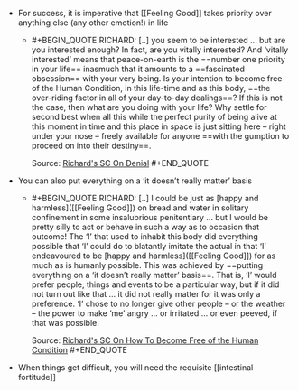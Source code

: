 - For success, it is imperative that [[Feeling Good]] takes priority over anything else (any other emotion!) in life
	- #+BEGIN_QUOTE
	  RICHARD: [..] you seem to be interested ... but are you interested enough? In fact, are you vitally interested? And ‘vitally interested’ means that peace-on-earth is the ==number one priority in your life== inasmuch that it amounts to a ==fascinated obsession== with your very being. Is your intention to become free of the Human Condition, in this life-time and as this body, ==the over-riding factor in all of your day-to-day dealings==? If this is not the case, then what are you doing with your life? Why settle for second best when all this while the perfect purity of being alive at this moment in time and this place in space is just sitting here – right under your nose – freely available for anyone ==with the gumption to proceed on into their destiny==.
	  
	  Source: [Richard's SC On Denial](https://actualfreedom.com.au/richard/selectedcorrespondence/sc-denial.htm) 
	  #+END_QUOTE
- You can also put everything on a ‘it doesn’t really matter’ basis
	- #+BEGIN_QUOTE
	  RICHARD: [..] I could be just as [happy and harmless]([[Feeling Good]]) on bread and water in solitary confinement in some insalubrious penitentiary ... but I would be pretty silly to act or behave in such a way as to occasion that outcome!
	  The ‘I’ that used to inhabit this body did everything possible that ‘I’ could do to blatantly imitate the actual in that ‘I’ endeavoured to be [happy and harmless]([[Feeling Good]]) for as much as is humanly possible. This was achieved by ==putting everything on a ‘it doesn’t really matter’ basis==. That is, ‘I’ would prefer people, things and events to be a particular way, but if it did not turn out like that ... it did not really matter for it was only a preference. ‘I’ chose to no longer give other people – or the weather – the power to make ‘me’ angry ... or irritated ... or even peeved, if that was possible.
	  
	  Source: [Richard's SC On How To Become Free of the Human Condition](https://actualfreedom.com.au/richard/selectedcorrespondence/sc-method5.htm) 
	  #+END_QUOTE
- When things get difficult, you will need the requisite [[intestinal fortitude]]